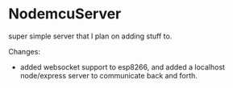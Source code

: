 # NodemcuServer
super simple server that I plan on adding stuff to.

Changes:
* added websocket support to esp8266, and added a localhost node/express server to communicate back and forth.
